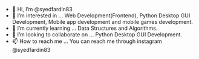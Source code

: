 - 👋 Hi, I’m @syedfardin83
- 👀 I’m interested in ... Web Development(Frontend), Python Desktop GUI Development, Mobile app development and mobile games development.
- 🌱 I’m currently learning ... Data Structures and Algorithms.
- 💞️ I’m looking to collaborate on ... Python Desktop GUI Development.
- 📫 How to reach me ... You can reach me through instagram @syedfardin83

<!---
syedfardin83/syedfardin83 is a ✨ special ✨ repository because its `README.md` (this file) appears on your GitHub profile.
You can click the Preview link to take a look at your changes.
--->

